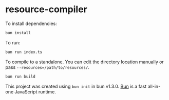 # resource-compiler

To install dependencies:
```bash
bun install
```

To run:
```bash
bun run index.ts
```

To compile to a standalone.
You can edit the directory location manually or pass `--resources=/path/to/resources/`.
```bash
bun run build
```

This project was created using `bun init` in bun v1.3.0. [Bun](https://bun.com) is a fast all-in-one JavaScript runtime.

